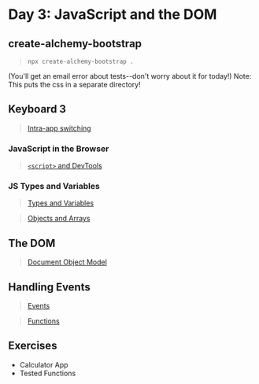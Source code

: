 Day 3: JavaScript and the DOM
===

## create-alchemy-bootstrap

> `npx create-alchemy-bootstrap .`

(You'll get an email error about tests--don't worry about it for today!)
Note: This puts the css in a separate directory!

## Keyboard 3

> [Intra-app switching](./notes/keyboard.md)

### JavaScript in the Browser

> [`<script>` and DevTools](./notes/script.md)

### JS Types and Variables

> [Types and Variables](./notes/types-vars.md)

> [Objects and Arrays](./notes/objects-and-arrays.md)

## The DOM

> [Document Object Model](./notes/dom.md)

## Handling Events

> [Events](./notes/handling-events.md)

> [Functions](./notes/calling-functions.md)

## Exercises

- Calculator App
- Tested Functions
